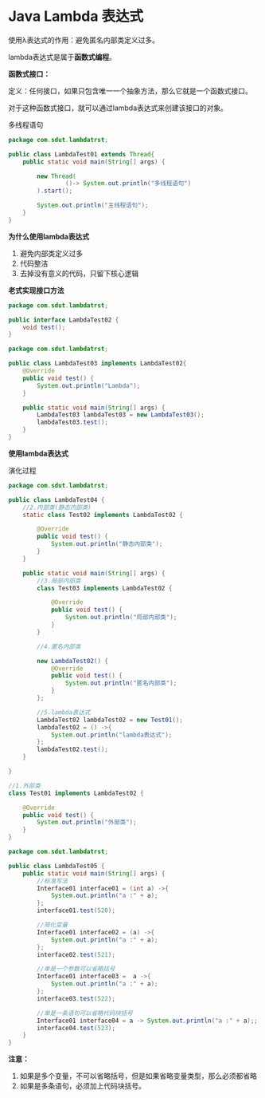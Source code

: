 # Java Lambda 表达式

使用λ表达式的作用：避免匿名内部类定义过多。

lambda表达式是属于**函数式编程**。

**函数式接口：**

定义：任何接口，如果只包含唯一一个抽象方法，那么它就是一个函数式接口。

对于这种函数式接口，就可以通过lambda表达式来创建该接口的对象。



多线程语句

```java
package com.sdut.lambdatrst;

public class LambdaTest01 extends Thread{
    public static void main(String[] args) {

        new Thread(
                ()-> System.out.println("多线程语句")
        ).start();

        System.out.println("主线程语句");
    }
}

```



**为什么使用lambda表达式**

1. 避免内部类定义过多
2. 代码整洁
3. 去掉没有意义的代码，只留下核心逻辑



**老式实现接口方法**

```java
package com.sdut.lambdatrst;

public interface LambdaTest02 {
    void test();
}

```

```java
package com.sdut.lambdatrst;

public class LambdaTest03 implements LambdaTest02{
    @Override
    public void test() {
        System.out.println("Lambda");
    }

    public static void main(String[] args) {
        LambdaTest03 lambdaTest03 = new LambdaTest03();
        lambdaTest03.test();
    }
}

```

**使用lambda表达式**

演化过程

```java
package com.sdut.lambdatrst;

public class LambdaTest04 {
    //2.内部类(静态内部类)
    static class Test02 implements LambdaTest02 {

        @Override
        public void test() {
            System.out.println("静态内部类");
        }
    }

    public static void main(String[] args) {
        //3.局部内部类
        class Test03 implements LambdaTest02 {

            @Override
            public void test() {
                System.out.println("局部内部类");
            }
        }

        //4.匿名内部类

        new LambdaTest02() {
            @Override
            public void test() {
                System.out.println("匿名内部类");
            }
        };

        //5.lambda表达式
        LambdaTest02 lambdaTest02 = new Test01();
        lambdaTest02 = () ->{
            System.out.println("lambda表达式");
        };
        lambdaTest02.test();
    }

}

//1.外部类
class Test01 implements LambdaTest02 {

    @Override
    public void test() {
        System.out.println("外部类");
    }
}
```



```java
package com.sdut.lambdatrst;

public class LambdaTest05 {
    public static void main(String[] args) {
        //标准写法
        Interface01 interface01 = (int a) ->{
            System.out.println("a :" + a);
        };
        interface01.test(520);

        //简化变量
        Interface01 interface02 = (a) ->{
            System.out.println("a :" + a);
        };
        interface02.test(521);

        //单是一个参数可以省略括号
        Interface01 interface03 =  a ->{
            System.out.println("a :" + a);
        };
        interface03.test(522);

        //单是一条语句可以省略代码块括号
        Interface01 interface04 = a -> System.out.println("a :" + a);;
        interface04.test(523);
    }
}

```

**注意：**

1. 如果是多个变量，不可以省略括号，但是如果省略变量类型，那么必须都省略
2. 如果是多条语句，必须加上代码块括号。



